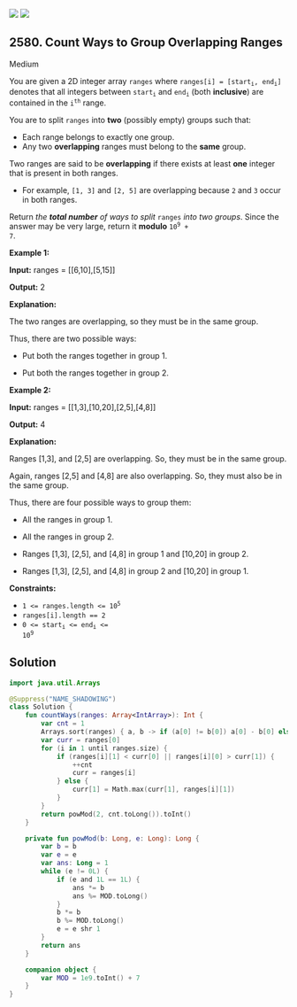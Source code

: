 [![](https://img.shields.io/github/stars/javadev/LeetCode-in-Kotlin?label=Stars&style=flat-square)](https://github.com/javadev/LeetCode-in-Kotlin)
[![](https://img.shields.io/github/forks/javadev/LeetCode-in-Kotlin?label=Fork%20me%20on%20GitHub%20&style=flat-square)](https://github.com/javadev/LeetCode-in-Kotlin/fork)

## 2580\. Count Ways to Group Overlapping Ranges

Medium

You are given a 2D integer array `ranges` where <code>ranges[i] = [start<sub>i</sub>, end<sub>i</sub>]</code> denotes that all integers between <code>start<sub>i</sub></code> and <code>end<sub>i</sub></code> (both **inclusive**) are contained in the <code>i<sup>th</sup></code> range.

You are to split `ranges` into **two** (possibly empty) groups such that:

*   Each range belongs to exactly one group.
*   Any two **overlapping** ranges must belong to the **same** group.

Two ranges are said to be **overlapping** if there exists at least **one** integer that is present in both ranges.

*   For example, `[1, 3]` and `[2, 5]` are overlapping because `2` and `3` occur in both ranges.

Return _the **total number** of ways to split_ `ranges` _into two groups_. Since the answer may be very large, return it **modulo** <code>10<sup>9</sup> + 7</code>.

**Example 1:**

**Input:** ranges = \[\[6,10],[5,15]]

**Output:** 2

**Explanation:**

The two ranges are overlapping, so they must be in the same group.

Thus, there are two possible ways:

- Put both the ranges together in group 1.

- Put both the ranges together in group 2.

**Example 2:**

**Input:** ranges = \[\[1,3],[10,20],[2,5],[4,8]]

**Output:** 4

**Explanation:**

Ranges [1,3], and [2,5] are overlapping. So, they must be in the same group.

Again, ranges [2,5] and [4,8] are also overlapping. So, they must also be in the same group.

Thus, there are four possible ways to group them:

- All the ranges in group 1.

- All the ranges in group 2.

- Ranges [1,3], [2,5], and [4,8] in group 1 and [10,20] in group 2.

- Ranges [1,3], [2,5], and [4,8] in group 2 and [10,20] in group 1.

**Constraints:**

*   <code>1 <= ranges.length <= 10<sup>5</sup></code>
*   `ranges[i].length == 2`
*   <code>0 <= start<sub>i</sub> <= end<sub>i</sub> <= 10<sup>9</sup></code>

## Solution

```kotlin
import java.util.Arrays

@Suppress("NAME_SHADOWING")
class Solution {
    fun countWays(ranges: Array<IntArray>): Int {
        var cnt = 1
        Arrays.sort(ranges) { a, b -> if (a[0] != b[0]) a[0] - b[0] else a[1] - b[1] }
        var curr = ranges[0]
        for (i in 1 until ranges.size) {
            if (ranges[i][1] < curr[0] || ranges[i][0] > curr[1]) {
                ++cnt
                curr = ranges[i]
            } else {
                curr[1] = Math.max(curr[1], ranges[i][1])
            }
        }
        return powMod(2, cnt.toLong()).toInt()
    }

    private fun powMod(b: Long, e: Long): Long {
        var b = b
        var e = e
        var ans: Long = 1
        while (e != 0L) {
            if (e and 1L == 1L) {
                ans *= b
                ans %= MOD.toLong()
            }
            b *= b
            b %= MOD.toLong()
            e = e shr 1
        }
        return ans
    }

    companion object {
        var MOD = 1e9.toInt() + 7
    }
}
```